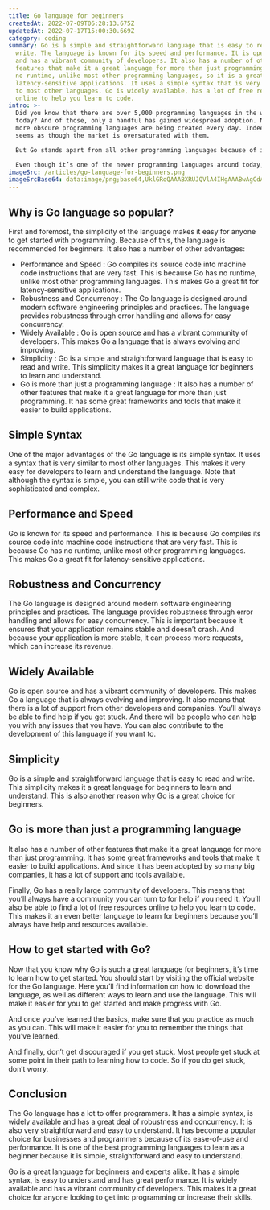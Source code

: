 ```yaml
---
title: Go language for beginners
createdAt: 2022-07-09T06:28:13.675Z
updatedAt: 2022-07-17T15:00:30.669Z
category: coding
summary: Go is a simple and straightforward language that is easy to read and
  write. The language is known for its speed and performance. It is open source
  and has a vibrant community of developers. It also has a number of other
  features that make it a great language for more than just programming. Go has
  no runtime, unlike most other programming languages, so it is a great fit for
  latency-sensitive applications. It uses a simple syntax that is very similar
  to most other languages. Go is widely available, has a lot of free resources
  online to help you learn to code.
intro: >-
  Did you know that there are over 5,000 programming languages in the world
  today? And of those, only a handful has gained widespread adoption. Newer and
  more obscure programming languages are being created every day. Indeed, it
  seems as though the market is oversaturated with them.

  But Go stands apart from all other programming languages because of its simplicity and ease-of-use. It has been adopted by some of the biggest technology firms in the world – Google, Digital Ocean, Intuit, Wordpress.com and Heroku – for its ease of use, simple syntax and fast performance.

  Even though it’s one of the newer programming languages around today, Go is steadily growing in popularity among developers and businesses. In this article we will explore what makes this language so unique and why it’s worth learning for beginners .
imageSrc: /articles/go-language-for-beginners.png
imageSrcBase64: data:image/png;base64,UklGRoQAAABXRUJQVlA4IHgAAABwAgCdASoKAAoAAUAmJbACdLcACIeLKZak7uAwAP7XOkcvukLHlP76X8e3QoU3EBzA6cj/+lWJ5czkpolW/+rGB1Fv4q9GyuouwCEYeKulxtU35AzhmP/91R807tNI80mIf5OST/3jNkPF9pH/4H0vDi+dP2sAAAA=
---
```


## Why is Go language so popular?

First and foremost, the simplicity of the language makes it easy for anyone to get started with programming. Because of this, the language is recommended for beginners. It also has a number of other advantages:

- Performance and Speed : Go compiles its source code into machine code instructions that are very fast. This is because Go has no runtime, unlike most other programming languages. This makes Go a great fit for latency-sensitive applications.
- Robustness and Concurrency : The Go language is designed around modern software engineering principles and practices. The language provides robustness through error handling and allows for easy concurrency.
- Widely Available : Go is open source and has a vibrant community of developers. This makes Go a language that is always evolving and improving.
- Simplicity : Go is a simple and straightforward language that is easy to read and write. This simplicity makes it a great language for beginners to learn and understand.
- Go is more than just a programming language : It also has a number of other features that make it a great language for more than just programming. It has some great frameworks and tools that make it easier to build applications.

## Simple Syntax

One of the major advantages of the Go language is its simple syntax. It uses a syntax that is very similar to most other languages. This makes it very easy for developers to learn and understand the language.
Note that although the syntax is simple, you can still write code that is very sophisticated and complex.

## Performance and Speed

Go is known for its speed and performance. This is because Go compiles its source code into machine code instructions that are very fast. This is because Go has no runtime, unlike most other programming languages.
This makes Go a great fit for latency-sensitive applications.

## Robustness and Concurrency

The Go language is designed around modern software engineering principles and practices. The language provides robustness through error handling and allows for easy concurrency.
This is important because it ensures that your application remains stable and doesn’t crash. And because your application is more stable, it can process more requests, which can increase its revenue.

## Widely Available

Go is open source and has a vibrant community of developers. This makes Go a language that is always evolving and improving. It also means that there is a lot of support from other developers and companies.
You’ll always be able to find help if you get stuck. And there will be people who can help you with any issues that you have.
You can also contribute to the development of this language if you want to.

## Simplicity

Go is a simple and straightforward language that is easy to read and write.
This simplicity makes it a great language for beginners to learn and understand.
This is also another reason why Go is a great choice for beginners.

## Go is more than just a programming language

It also has a number of other features that make it a great language for more than just programming. It has some great frameworks and tools that make it easier to build applications.
And since it has been adopted by so many big companies, it has a lot of support and tools available.

Finally, Go has a really large community of developers. This means that you’ll always have a community you can turn to for help if you need it. You’ll also be able to find a lot of free resources online to help you learn to code.
This makes it an even better language to learn for beginners because you’ll always have help and resources available.

## How to get started with Go?

Now that you know why Go is such a great language for beginners, it’s time to learn how to get started.
You should start by visiting the official website for the Go language. Here you’ll find information on how to download the language, as well as different ways to learn and use the language.
This will make it easier for you to get started and make progress with Go.

And once you’ve learned the basics, make sure that you practice as much as you can. This will make it easier for you to remember the things that you’ve learned.

And finally, don’t get discouraged if you get stuck. Most people get stuck at some point in their path to learning how to code. So if you do get stuck, don’t worry.

## Conclusion

The Go language has a lot to offer programmers. It has a simple syntax, is widely available and has a great deal of robustness and concurrency. It is also very straightforward and easy to understand.
It has become a popular choice for businesses and programmers because of its ease-of-use and performance.
It is one of the best programming languages to learn as a beginner because it is simple, straightforward and easy to understand.

Go is a great language for beginners and experts alike. It has a simple syntax, is easy to understand and has great performance. It is widely available and has a vibrant community of developers.
This makes it a great choice for anyone looking to get into programming or increase their skills.
